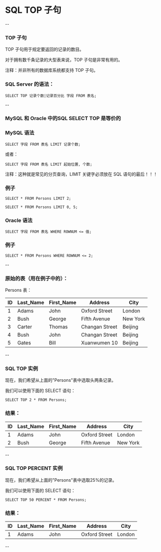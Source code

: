 # SQL TOP 子句

--

### TOP 子句

TOP 子句用于规定要返回的记录的数目。

对于拥有数千条记录的大型表来说，TOP 子句是非常有用的。

注释：并非所有的数据库系统都支持 TOP 子句。

### SQL Server 的语法：

```
SELECT TOP 记录个数|记录百分比 字段 FROM 表名;
```

--

### MySQL 和 Oracle 中的SQL SELECT TOP 是等价的

### MySQL 语法

```
SELECT 字段 FROM 表名 LIMIT 记录个数;
```

或者：

```
SELECT 字段 FROM 表名 LIMIT 起始位置, 个数;
```

注释：这种就是常见的分页查询，LIMIT 关键字必须放在 SQL 语句的最后！！！

### 例子

```
SELECT * FROM Persons LIMIT 2;
```

```
SELECT * FROM Persons LIMIT 0, 5;
```

### Oracle 语法

```
SELECT 字段 FROM 表名 WHERE ROWNUM <= 值;
```

### 例子

```
SELECT * FROM Persons WHERE ROWNUM <= 2;
```

--

### 原始的表（用在例子中的）：

Persons 表：

ID | Last_Name | First_Name | Address        | City
---|-----------|------------|----------------|---------
1  | Adams     | John       | Oxford Street  | London
2  | Bush      | George     | Fifth Avenue   | New York
3  | Carter    | Thomas     | Changan Street | Beijing
4  | Bush      | John       | Changan Street | Beijing
5  | Gates     | Bill       | Xuanwumen 10   | Beijing

--

### SQL TOP 实例

现在，我们希望从上面的"Persons"表中选取头两条记录。

我们可以使用下面的 SELECT 语句：

```
SELECT TOP 2 * FROM Persons;
```

### 结果：

ID | Last_Name | First_Name | Address        | City
---|-----------|------------|----------------|---------
1  | Adams     | John       | Oxford Street  | London
2  | Bush      | George     | Fifth Avenue   | New York

--

### SQL TOP PERCENT 实例

现在，我们希望从上面的"Persons"表中选取25%的记录。

我们可以使用下面的 SELECT 语句：

```
SELECT TOP 50 PERCENT * FROM Persons;
```

### 结果：

ID | Last_Name | First_Name | Address        | City
---|-----------|------------|----------------|---------
1  | Adams     | John       | Oxford Street  | London

--


